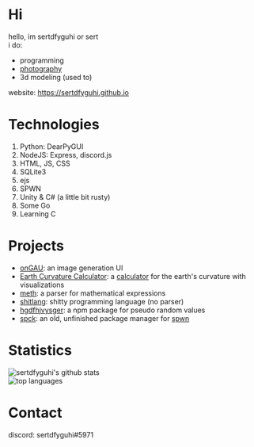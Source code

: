 # Hi
hello, im sertdfyguhi or sert  
i do:
- programming
- [photography](https://sertdfyguhi.github.io/photography.html)  
- 3d modeling (used to)

website: https://sertdfyguhi.github.io

# Technologies
1. Python: DearPyGUI
2. NodeJS: Express, discord.js
3. HTML, JS, CSS
4. SQLite3
5. ejs
6. SPWN
7. Unity & C# (a little bit rusty)
8. Some Go
9. Learning C

# Projects
- [onGAU](https://github.com/sertdfyguhi/onGAU): an image generation UI
- [Earth Curvature Calculator](https://github.com/sertdfyguhi/earth-curvature): a [calculator](https://sertdfyguhi.github.io/earth-curvature) for the earth's curvature with visualizations
- [meth](https://github.com/sertdfyguhi/meth): a parser for mathematical expressions
- [shitlang](https://github.com/sertdfyguhi/shitlang): shitty programming language (no parser)
- [hgdfhjvysger](https://github.com/sertdfyguhi/hgdfhjvysger): a npm package for pseudo random values
- [spck](https://github.com/sertdfyguhi/spck-server): an old, unfinished package manager for [spwn](https://github.com/Spu7Nix/SPWN-language)

# Statistics
![sertdfyguhi's github stats](https://github-readme-stats.vercel.app/api?username=sertdfyguhi&show_icons=true&theme=dracula)  
![top languages](https://github-readme-stats.vercel.app/api/top-langs?username=sertdfyguhi&layout=compact&theme=dracula)  

# Contact
discord: sertdfyguhi#5971
